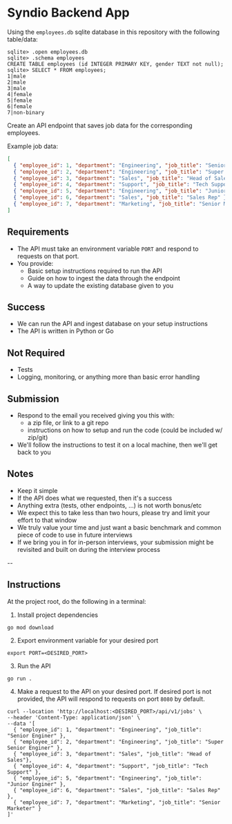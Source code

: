 # Syndio Backend App

Using the `employees.db` sqlite database in this repository with the following table/data:

```
sqlite> .open employees.db
sqlite> .schema employees
CREATE TABLE employees (id INTEGER PRIMARY KEY, gender TEXT not null);
sqlite> SELECT * FROM employees;
1|male
2|male
3|male
4|female
5|female
6|female
7|non-binary
```

Create an API endpoint that saves job data for the corresponding employees.

Example job data:

```json
[
  { "employee_id": 1, "department": "Engineering", "job_title": "Senior Enginer" },
  { "employee_id": 2, "department": "Engineering", "job_title": "Super Senior Enginer" },
  { "employee_id": 3, "department": "Sales", "job_title": "Head of Sales"},
  { "employee_id": 4, "department": "Support", "job_title": "Tech Support" },
  { "employee_id": 5, "department": "Engineering", "job_title": "Junior Enginer" },
  { "employee_id": 6, "department": "Sales", "job_title": "Sales Rep" },
  { "employee_id": 7, "department": "Marketing", "job_title": "Senior Marketer" }
]
```

## Requirements

- The API must take an environment variable `PORT` and respond to requests on that port.
- You provide:
  - Basic setup instructions required to run the API
  - Guide on how to ingest the data through the endpoint
  - A way to update the existing database given to you

## Success

- We can run the API and ingest database on your setup instructions
- The API is written in Python or Go

## Not Required

- Tests
- Logging, monitoring, or anything more than basic error handling

## Submission

- Respond to the email you received giving you this with:
  - a zip file, or link to a git repo
  - instructions on how to setup and run the code (could be included w/ zip/git)
- We'll follow the instructions to test it on a local machine, then we'll get back to you

## Notes

- Keep it simple
- If the API does what we requested, then it's a success
- Anything extra (tests, other endpoints, ...) is not worth bonus/etc
- We expect this to take less than two hours, please try and limit your effort to that window
- We truly value your time and just want a basic benchmark and common piece of code to use in future interviews
- If we bring you in for in-person interviews, your submission might be revisited and built on during the interview process

--

## Instructions

At the project root, do the following in a terminal:

1. Install project dependencies

```
go mod download
```

2. Export environment variable for your desired port

```
export PORT=<DESIRED_PORT>
```

3. Run the API

```
go run .
```

4. Make a request to the API on your desired port. If desired port is not provided, the API will respond to requests on port `8080` by default.

```
curl --location 'http://localhost:<DESIRED_PORT>/api/v1/jobs' \
--header 'Content-Type: application/json' \
--data '[
  { "employee_id": 1, "department": "Engineering", "job_title": "Senior Enginer" },
  { "employee_id": 2, "department": "Engineering", "job_title": "Super Senior Enginer" },
  { "employee_id": 3, "department": "Sales", "job_title": "Head of Sales"},
  { "employee_id": 4, "department": "Support", "job_title": "Tech Support" },
  { "employee_id": 5, "department": "Engineering", "job_title": "Junior Enginer" },
  { "employee_id": 6, "department": "Sales", "job_title": "Sales Rep" },
  { "employee_id": 7, "department": "Marketing", "job_title": "Senior Marketer" }
]'
```
